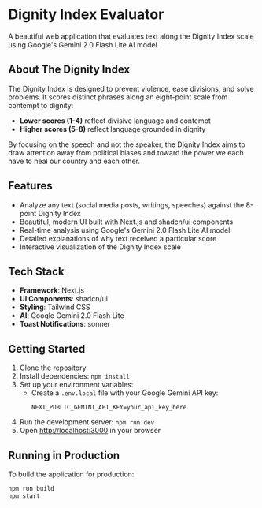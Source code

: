 # Dignity Index Evaluator

A beautiful web application that evaluates text along the Dignity Index scale using Google's Gemini 2.0 Flash Lite AI model.

## About The Dignity Index

The Dignity Index is designed to prevent violence, ease divisions, and solve problems. It scores distinct phrases along an eight-point scale from contempt to dignity:

- **Lower scores (1-4)** reflect divisive language and contempt
- **Higher scores (5-8)** reflect language grounded in dignity

By focusing on the speech and not the speaker, the Dignity Index aims to draw attention away from political biases and toward the power we each have to heal our country and each other.

## Features

- Analyze any text (social media posts, writings, speeches) against the 8-point Dignity Index
- Beautiful, modern UI built with Next.js and shadcn/ui components
- Real-time analysis using Google's Gemini 2.0 Flash Lite AI model
- Detailed explanations of why text received a particular score
- Interactive visualization of the Dignity Index scale

## Tech Stack

- **Framework**: Next.js
- **UI Components**: shadcn/ui
- **Styling**: Tailwind CSS
- **AI**: Google Gemini 2.0 Flash Lite
- **Toast Notifications**: sonner

## Getting Started

1. Clone the repository
2. Install dependencies: `npm install`
3. Set up your environment variables:
   - Create a `.env.local` file with your Google Gemini API key:
     ```
     NEXT_PUBLIC_GEMINI_API_KEY=your_api_key_here
     ```
4. Run the development server: `npm run dev`
5. Open [http://localhost:3000](http://localhost:3000) in your browser

## Running in Production

To build the application for production:

```bash
npm run build
npm start
``` 